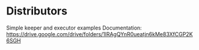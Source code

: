 # Distributors
Simple keeper and executor examples
Documentation: https://drive.google.com/drive/folders/1lRAgQYnR0ueatjn6kMe83XfCGP2K6SGH
